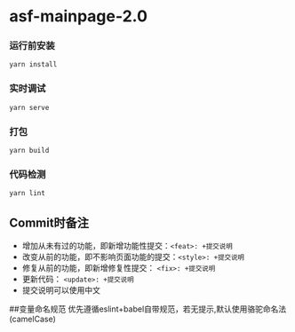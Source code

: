 # asf-mainpage-2.0

### 运行前安装
```
yarn install
```

### 实时调试
```
yarn serve
```

### 打包
```
yarn build
```

### 代码检测
```
yarn lint
```

## Commit时备注
* 增加从未有过的功能，即新增功能性提交：`<feat>: +提交说明`
* 改变从前的功能，即不影响页面功能的提交：`<style>: +提交说明`
* 修复从前的功能，即新增修复性提交： `<fix>: +提交说明`
* 更新代码： `<update>: +提交说明`
* 提交说明可以使用中文

##变量命名规范
优先遵循eslint+babel自带规范，若无提示,默认使用骆驼命名法(camelCase)